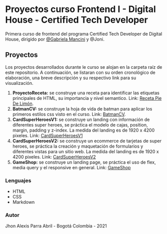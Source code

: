 # Proyectos curso Frontend I - Digital House - Certified Tech Developer

Primera curso de frontend del programa Certified Tech Developer de Digital House, dirigido por [@Gabriela Mancini](https://github.com/gabimancini) y @Joni.

## Proyectos

Los proyectos desarrollados durante le curso se alojan en la carpeta raíz de este repositorio. A continuación, se listaran con su orden cronológico de elaboración, una breve descripción y su respectivo link para su visualización.

1. **ProyectoReceta:** se construye una receta para identificar las etiquetas principales de HTML, su importancia y nivel semantico. Link: [Receta Pie De Limón](https://jhonalexis-parra.github.io/Frontend-I-Digital-House/ProyectoReceta/).
2. **BatmanCV:** se construye la hoja de vida de batman para aplicar los primeros estilos css visto en el curso. Link: [BatmanCV](https://jhonalexis-parra.github.io/Frontend-I-Digital-House/BatmanCV/).
3. **CardSuperHeroesV1:** se construye un landing con información de diferentes super heroes, se práctica el modelo de cajas, position, margin, padding y z-index. La medida del landing es de 1920 x 4200 pixeles. Link: [CardSuperHeroesV1](https://jhonalexis-parra.github.io/Frontend-I-Digital-House/CardSuperHeroesV1/)
4. **CardSuperHeroesV2:** se construye un ecommerce de tarjetas de super heroes, se práctica la creación y maquetación de formularios y diferentes vistas para un sitio web. La medida del landing es de 1920 x 4200 pixeles. Link: [CardSuperHeroesV2](https://jhonalexis-parra.github.io/Frontend-I-Digital-House/CardSuperHeroesV2/)
5. **GameShop:** se construye un landing page, se práctica el uso de flex, media query y el responsive en general. Link: [GameShop](https://jhonalexis-parra.github.io/Frontend-I-Digital-House/GameShop/)

### Lenguajes

- HTML
- CSS
- Markdown

### Autor

Jhon Alexis Parra Abril - Bogotá Colombia - 2021
